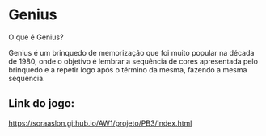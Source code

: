 # Genius

O que é Genius?

Genius é um brinquedo de memorização que foi muito popular na década de 1980, onde o objetivo é lembrar a sequência de cores apresentada pelo brinquedo e a repetir logo após o término da mesma, fazendo a mesma sequência.

## Link do jogo:

https://soraaslon.github.io/AW1/projeto/PB3/index.html
